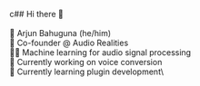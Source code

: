 c## Hi there 👋\
\
👨 Arjun Bahuguna (he/him)\
💼 Co-founder @ Audio Realities\
👨‍💻 Machine learning for audio signal processing\
🔭 Currently working on voice conversion\
🌱 Currently learning plugin development\

<!--

- 🔭 I’m currently working on ...
- 🌱 I’m currently learning ...
- 👯 I’m looking to collaborate on ...
- 🤔 I’m looking for help with ...
- 💬 Ask me about ...
- 📫 How to reach me: ...
- 😄 Pronouns: ...
- ⚡ Fun fact: ...
-->
